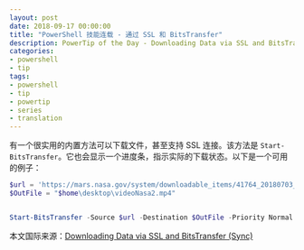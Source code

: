 ```yaml
---
layout: post
date: 2018-09-17 00:00:00
title: "PowerShell 技能连载 - 通过 SSL 和 BitsTransfer"
description: PowerTip of the Day - Downloading Data via SSL and BitsTransfer (Sync)
categories:
- powershell
- tip
tags:
- powershell
- tip
- powertip
- series
- translation
---
```

有一个很实用的内置方法可以下载文件，甚至支持 SSL 连接。该方法是 `Start-BitsTransfer`。它也会显示一个进度条，指示实际的下载状态。以下是一个可用的例子：

```powershell
$url = 'https://mars.nasa.gov/system/downloadable_items/41764_20180703_marsreport-1920.mp4'
$OutFile = "$home\desktop\videoNasa2.mp4"


Start-BitsTransfer -Source $url -Destination $OutFile -Priority Normal -Description 'NASA Movie'
```

<!--more-->
本文国际来源：[Downloading Data via SSL and BitsTransfer (Sync)](http://community.idera.com/powershell/powertips/b/tips/posts/downloading-data-via-ssl-and-bitstransfer-sync)
